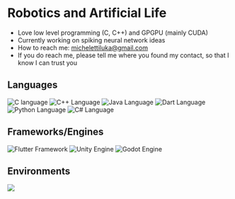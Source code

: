 # Robotics and Artificial Life
- Love low level programming (C, C++) and GPGPU (mainly CUDA)
- Currently working on spiking neural network ideas
- How to reach me: michelettiluka@gmail.com
- If you do reach me, please tell me where you found my contact, so that I know I can trust you
<!--<a href="http://mathorgadaorc.ddns.net">
  Site
</a>-->

## Languages
![C language](https://img.shields.io/badge/C-00599C?style=for-the-badge&logo=c&logoColor=white)
![C++ Language](https://img.shields.io/badge/C%2B%2B-00599C?style=for-the-badge&logo=c%2B%2B&logoColor=white)
![Java Language](https://img.shields.io/badge/Java-ED8B00?style=for-the-badge&logo=java&logoColor=white)
![Dart Language](https://img.shields.io/badge/Dart-0175C2?style=for-the-badge&logo=dart&logoColor=white)
![Python Language](https://img.shields.io/badge/Python-3776AB?style=for-the-badge&logo=python&logoColor=white)
![C# Language](https://img.shields.io/badge/c%23-%23239120.svg?style=for-the-badge&logo=c-sharp&logoColor=white)

## Frameworks/Engines
![Flutter Framework](https://img.shields.io/badge/Flutter-02569B?style=for-the-badge&logo=flutter&logoColor=white)
![Unity Engine](https://img.shields.io/badge/Unity-100000?style=for-the-badge&logo=unity&logoColor=white)
![Godot Engine](https://img.shields.io/badge/GODOT-%23FFFFFF.svg?style=for-the-badge&logo=godot-engine)

## Environments
<a><img src="https://img.shields.io/badge/Google_Cloud-4285F4?style=for-the-badge&logo=google-cloud&logoColor=white"></a>

<!--
**Mathorga/Mathorga** is a ✨ _special_ ✨ repository because its `README.md` (this file) appears on your GitHub profile.

Here are some ideas to get you started:

- 🔭 I’m currently working on ...
- 🌱 I’m currently learning ...
- 👯 I’m looking to collaborate on ...
- 🤔 I’m looking for help with ...
- 💬 Ask me about ...
- 📫 How to reach me: ...
- 😄 Pronouns: ...
- ⚡ Fun fact: ...
-->
